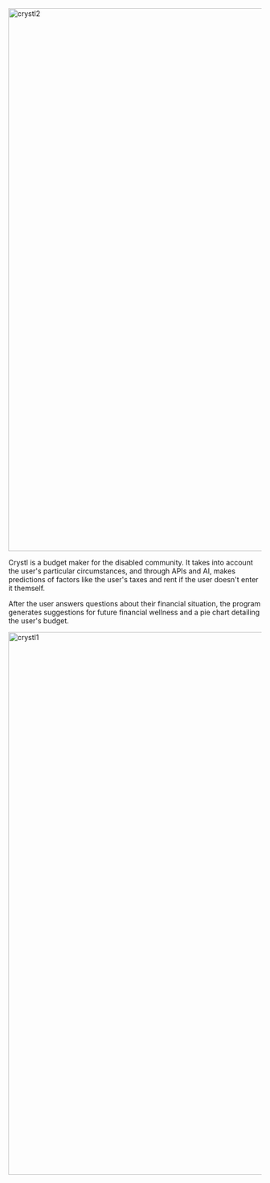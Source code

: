 <img width="1920" height="1080" alt="crystl2" src="https://github.com/user-attachments/assets/7ff91423-a39d-41dd-ae84-9cdaf3bb277e" />

Crystl is a budget maker for the disabled community. It takes into account the user's particular circumstances, and through APIs and AI, makes predictions of factors like the user's taxes and rent if the user doesn't enter it themself.

After the user answers questions about their financial situation, the program generates suggestions for future financial wellness and a pie chart detailing the user's budget.

<img width="1920" height="1080" alt="crystl1" src="https://github.com/user-attachments/assets/ee35db53-239d-4e53-a136-65017572f065" />
